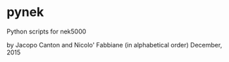 # pynek
Python scripts for nek5000

by Jacopo Canton and Nicolo' Fabbiane (in alphabetical order)
December, 2015
